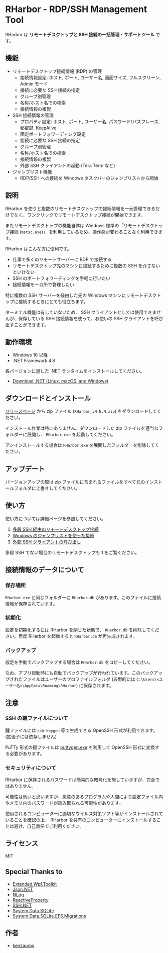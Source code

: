 RHarbor - RDP/SSH Management Tool
=====

RHarbor は **リモートデスクトップと SSH 接続の一括管理・サポートツール** です。

## 機能

- リモートデスクトップ接続情報 (RDP) の管理
    - 接続情報設定: ホスト, ポート, ユーザー名, 画面サイズ, フルスクリーン,  Admin モード
    - 接続に必要な SSH 接続の指定
    - グループ別管理
    - 名称/ホスト名での検索
    - 接続情報の複製
- SSH 接続情報の管理
    - プロパティ設定: ホスト, ポート, ユーザー名, パスワード/パスフレーズ, 秘密鍵, KeepAlive
    - 固定ポートフォワーディング設定
    - 接続に必要な SSH 接続の指定
    - グループ別管理
    - 名称/ホスト名での検索
    - 接続情報の複製
    - 外部 SSH クライアントの起動 (Tera Term など)
- ジャンプリスト機能
    - RDP/SSH への接続を Windows タスクバーのジャンプリストから開始

## 説明

RHarbor を使うと複数のリモートデスクトップの接続情報を一元管理できるだけでなく、ワンクリックでリモートデスクトップ接続が開始できます。

またリモートデスクトップの機能自体は Windows 標準の「リモートデスクトップ接続 (`mstsc.exe`)」 を利用しているため、操作感が変わることなく利用できます。

RHarbor はこんな方に便利です。

- 仕事で多くのリモートサーバーに RDP で接続する
- リモートデスクトップ先のマシンに接続するために複数の SSH を介さないといけない
- SSH のポートフォワーディングを手軽に行いたい
- 接続情報を一カ所で管理したい

特に複数の SSH サーバーを経由した先の Windows マシンにリモートデスクトップに接続するときにとても役立ちます。

ターミナル機能は有していないため、 SSH クライアントとしては使用できませんが、保存している SSH 接続情報を使って、お使いの SSH クライアントを呼び出すことができます。

## 動作環境

- Windows 10 以降
- .NET Framework 4.8

各バージョンに適した .NET ランタイムをインストールしてください。

- [Download .NET (Linux, macOS, and Windows)](https://dotnet.microsoft.com/download)

## ダウンロードとインストール

[リリースページ](https://github.com/kenzauros/rharbor/releases) から zip ファイル (`RHarbor_vN.N.N.zip`) をダウンロードしてください。

インストール作業は特にありません。ダウンロードした zip ファイルを適当なフォルダーに展開し、 `RHarbor.exe` を起動してください。

アンインストールする場合は `RHarbor.exe` を展開したフォルダーを削除してください。

## アップデート

バージョンアップの際は zip ファイルに含まれるファイルをすべて元のインストールフォルダに上書きしてください。

## 使い方

使い方については詳細ページを参照してください。

1. [多段 SSH 経由のリモートデスクトップ接続](https://kenzauros.github.io/rharbor/rdp-with-multi-hop-ssh.ja.html)
1. [Windows のジャンプリストを使った接続](https://kenzauros.github.io/rharbor/jump-list.ja.html)
1. [外部 SSH クライアントの呼び出し](https://kenzauros.github.io/rharbor/invoke-ssh-client.ja.html)

多段 SSH でない場合のリモートデスクトップも 1 をご覧ください。

## 接続情報のデータについて

### 保存場所

`RHarbor.exe` と同じフォルダーに `RHarbor.db` があります。このファイルに接続情報が保存されています。

### 初期化

設定を初期化するには RHarbor を閉じた状態で、 `RHarbor.db` を削除してください。再度 RHarbor を起動すると `RHarbor.db` が再生成されます。

### バックアップ

設定を手動でバックアップする場合は `RHarbor.db` をコピーしてください。

なお、アプリ起動時にも自動でバックアップが行われています。このバックアップされたファイルはユーザーのプロファイルフォルダ (典型的には `C:\Users\<ユーザー名>\AppData\Roaming\RHarbor`) に保存されます。

## 注意

### SSH の鍵ファイルについて

鍵ファイルには `ssh-keygen` 等で生成できる OpenSSH 形式が利用できます。 (拡張子には依存しません)

PuTTy 形式の鍵ファイルは [puttygen.exe](https://www.chiark.greenend.org.uk/~sgtatham/putty/latest.html) を利用して OpenSSH 形式に変換する必要があります。

### セキュリティについて

RHarbor に保存されるパスワードは簡易的な暗号化を施していますが、完全ではありません。

可能性は低いと思いますが、悪意のあるプログラムや人間により設定ファイル内やメモリ内のパスワードが読み取られる可能性があります。

使用されるコンピューターに適切なウイルス対策ソフト等がインストールされていることを確認の上、 RHarbor を共有のコンピューターにインストールすることは避け、自己責任でご利用ください。

## ライセンス

MIT

## Special Thanks to

- [Extended.Wpf.Toolkit](https://github.com/xceedsoftware/wpftoolkit)
- [Json.NET](https://www.newtonsoft.com/json)
- [NLog](https://nlog-project.org/)
- [ReactiveProperty](https://github.com/runceel/ReactiveProperty)
- [SSH.NET](https://github.com/sshnet/SSH.NET/)
- [System.Data.SQLite](https://system.data.sqlite.org/index.html/doc/trunk/www/index.wiki)
- [System.Data.SQLite.EF6.Migrations](https://github.com/bubibubi/db2ef6migrations)

## 作者

- [kenzauros](https://github.com/kenzauros)
